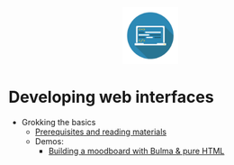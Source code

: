 <div align="center">
  <img src="./assets/logo.jpg" width=100>
</div>

# Developing web interfaces

- Grokking the basics
  - [Prerequisites and reading materials](docs/1.md)
  - Demos:
    - [Building a moodboard with Bulma & pure HTML](demos/1/1-vanilla-app/README.md)
